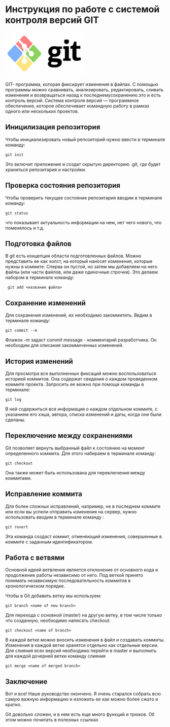 # Инструкция по работе с системой контроля версий GIT

![Эмблема Git](git.jpg)

GIT- программа, которая фиксирует изменения в файлах. С помощью программы можно сравнивать, анализировать, редактировать, сливать изменения и возвращаться назад к последнемусохранению.это и есть контроль версий. Система контроля версий — программное обеспечение, которое обеспечивает командную работу в рамках одного или нескольких проектов.
## Иницилизация репозитория
Чтобы инициализировать новый репозиторий нужно ввести в терминале команду:

    git init

Это включит приложение и создат скрытую директорию .git, где будет храниться репозитария и настройки.

## Проверка состояния репозитория
Чтобы проверить текущее состояние репозитария вводим в терминале команду:

    git status

что показывает актуальность информации на нем, нет чего нового, что поменялось и т.д.

## Подготовка файлов
В git есть концепция области подготовленных файлов. Можно представить ее как холст, на который наносят изменения, которые нужны в коммите. Сперва он пустой, но затем мы добавляем на него файлы (или части файлов, или даже одиночные строчки). Это делаем набором в терминале команду:

     git add <название файла>

## Сохранение изменений
Для сохранения изменений, их необходимо закоммитить. Ввдим в терминале команду:

    git commit --m

Флажок -m задаст commit message - комментарий разработчика. Он необходим для описания закоммиченных изменений. 
    
## История изменений
Для просмотра все выполненных фиксаций можно воспользоваться историей коммитов. Она содержит сведения о каждом проведенном коммите проекта. Запросить ее можно при помощи команды в терминале:

    git log

В ней содержиться вся информация о каждом отдельном коммите, с указанием его хэша, автора, списка изменений и даты, когда они были сделаны.

## Переключение между сохранениями
 Git позволяет вернуть выбранный файл к состоянию на момент определенного коммита. Для этого набираем в терминале команду:

    git checkout

Она также может быть использована для переключения между коммитами.

## Исправление коммита
Для более сложных исправлений, например, не в последнем коммите или если вы успели отправить изменения на сервер, нужно использовать вводим в терминале команду :
    
    git revert

Эта команда создаст коммит, отменяющий изменения, совершенные в коммите с заданным идентификатором.

## Работа с ветвями

Основной идеей ветвления является отклонение от основного кода и продолжение работы независимо от него. Под веткой принято понимать независимую последовательность коммитов в хронологическом порядке. 

Чтобы в Git добавить ветку мы используем:
    
    git branch <name of new branch>

Для перехода с основной (master) на другую ветку, в том числе только что созданную, необходимо написать checkout:
    
    git checkout <name of branch>

В каждой ветке можно вносить изменения в файл и создавать коммиты. Изменения в каждой ветке хранятся отдельно как отдельные версии. Для слияния всех версий необходимо перейти в master и выполнить для каждой дочерней ветки команду слияния
    
    git merge <name of merged branch>


## Заключение
 Вот и все! Наше руководство окончено. Я очень старался собрать всю самую важную информацию и изложить ее как можно более сжато и кратко.

 Git довольно сложен, и в нем есть еще много функций и трюков. Об этом можно почитать в полезных ссылках

